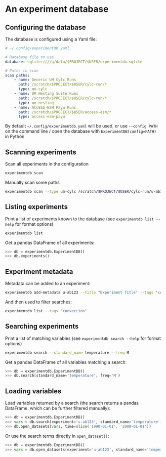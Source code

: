 # An experiment database

<!---

Setup for doctests
>>> import experimentdb
>>> from experimentdb.config import config_defaults
>>> config_defaults['database'] = 'sqlite+pysqlite:///:memory:'

--->

## Configuring the database

The database is configured using a Yaml file:

```yaml
# ~/.config/experimentdb.yaml

# Database file to use
database: sqlite:////g/data/$PROJECT/$USER/experimentdb.sqlite

# Paths to scan
scan paths:
    - name: Generic UM Cylc Runs
      path: /scratch/$PROJECT/$USER/cylc-run/*
      type: um-cylc
    - name: UM Nesting Suite Runs
      path: /scratch/$PROJECT/$USER/cylc-run/*
      type: um-nesting
    - name: ACCESS-ESM Payu Runs
      path: /scratch/$PROJECT/$USER/access-esm/*
      type: access-esm-payu
```

By default `~/.config/experimentdb.yaml` will be used, or use `--config PATH`
on the command line / open the database with `ExperimentDB(config=PATH)` in
Python

## Scanning experiments

Scan all experiments in the configuration

```bash
experimentdb scan
```

Manually scan some paths

```bash
experimentdb scan --type um-cylc /scratch/$PROJECT/$USER/cylc-run/u-ab123
```

## Listing experiments

Print a list of experiments known to the database (see `experimentdb list --help` for format options)

```bash
experimentdb list
```

Get a pandas DataFrame of all experiments:

```python
>>> db = experimentdb.ExperimentDB()
>>> db.experiments()

```

## Experiment metadata

Metadata can be added to an experiment:

```bash
experimentdb add-metadata u-ab123 --title "Experiment Title" --tags "convection" "rainfall"
```

And then used to filter searches:

```bash
experimentdb list --tags "convection"
```

## Searching experiments

Print a list of matching variables (see `experimentdb search --help` for format options)

```bash
experimentdb search --standard_name temperature --freq M
```

Get a pandas DataFrame of all variables matching a search:

```python
>>> db = experimentdb.ExperimentDB()
>>> db.search(standard_name='temperature', freq='M')

```

## Loading variables

Load variables returned by a search (the search returns a pandas DataFrame, which can be
further filtered manually):

```python
>>> db = experimentdb.ExperimentDB()
>>> vars = db.search(experiment='u-ab123', standard_name='temperature', freq='M')
>>> db.open_datasets(vars, time=slice('1990-01-01', '2000-01-01'))

```

Or use the search terms directly in `open_dataset()`:

```python
>>> db = experimentdb.ExperimentDB()
>>> vars = db.open_datasets(experiment='u-ab123', standard_name='temperature', freq='M', time=slice('1990-01-01', '2000-01-01'))

```
